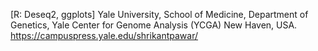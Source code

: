 [R: Deseq2, ggplots]
Yale University, School of Medicine, Department of Genetics, Yale Center for Genome Analysis (YCGA) New Haven, USA.
https://campuspress.yale.edu/shrikantpawar/
